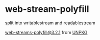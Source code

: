 # web-stream-polyfill
split into writablestream and readablestream

web-streams-polyfill@3.2.1 from [UNPKG](https://app.unpkg.com/web-streams-polyfill@3.2.1)
